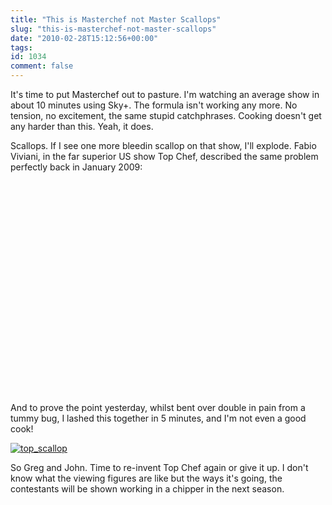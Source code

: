 ```yaml
---
title: "This is Masterchef not Master Scallops"
slug: "this-is-masterchef-not-master-scallops"
date: "2010-02-28T15:12:56+00:00"
tags:
id: 1034
comment: false
---
```


It's time to put Masterchef out to pasture. I'm watching an average show in about 10 minutes using Sky+. The formula isn't working any more. No tension, no excitement, the same stupid catchphrases. Cooking doesn't get any harder than this. Yeah, it does.

Scallops. If I see one more bleedin scallop on that show, I'll explode. Fabio Viviani, in the far superior US show Top Chef, described the same problem perfectly back in January 2009:

<object width="560" height="340"><param name="movie" value="http://www.youtube.com/v/UNNuWWtqgqs&hl=en_US&fs=1&"></param><param name="allowFullScreen" value="true"></param><param name="allowscriptaccess" value="always"></param><embed src="http://www.youtube.com/v/UNNuWWtqgqs&hl=en_US&fs=1&" type="application/x-shockwave-flash" allowscriptaccess="always" allowfullscreen="true" width="500" height="340"></embed></object>

And to prove the point yesterday, whilst bent over double in pain from a tummy bug, I lashed this together in 5 minutes, and I'm not even a good cook!

[![](https://conoroneill.com.s3.amazonaws.com/wp-content/uploads/2010/02/top_scallop-300x223.jpg "top_scallop")](https://conoroneill.com.s3.amazonaws.com/wp-content/uploads/2010/02/top_scallop.jpg)

So Greg and John. Time to re-invent Top Chef again or give it up. I don't know what the viewing figures are like but the ways it's going, the contestants will be shown working in a chipper in the next season.
